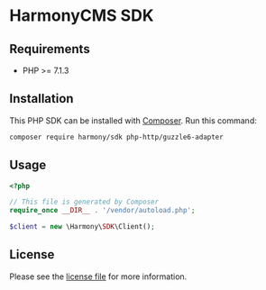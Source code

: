 # HarmonyCMS SDK

## Requirements
* PHP >= 7.1.3

## Installation
This PHP SDK can be installed with [Composer]. Run this command:
```bash
composer require harmony/sdk php-http/guzzle6-adapter
```

## Usage
```php
<?php

// This file is generated by Composer
require_once __DIR__ . '/vendor/autoload.php';

$client = new \Harmony\SDK\Client();
```

## License
Please see the [license file] for more information.

[Composer]: https://getcomposer.org
[license file]: https://github.com/projectharmony/sdk/blob/master/LICENSE.md